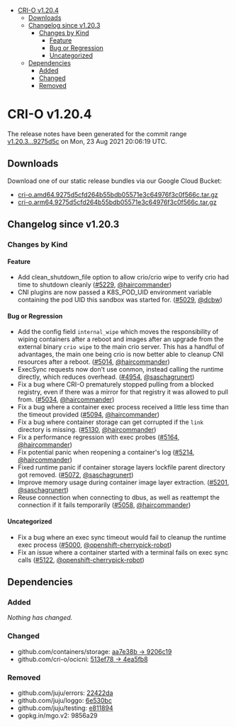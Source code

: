- [CRI-O v1.20.4](#cri-o-v1204)
  - [Downloads](#downloads)
  - [Changelog since v1.20.3](#changelog-since-v1203)
    - [Changes by Kind](#changes-by-kind)
      - [Feature](#feature)
      - [Bug or Regression](#bug-or-regression)
      - [Uncategorized](#uncategorized)
  - [Dependencies](#dependencies)
    - [Added](#added)
    - [Changed](#changed)
    - [Removed](#removed)

# CRI-O v1.20.4

The release notes have been generated for the commit range
[v1.20.3...9275d5c](https://github.com/cri-o/cri-o/compare/v1.20.3...9275d5cfd264b55bdb05571e3c64976f3c0f566c) on Mon, 23 Aug 2021 20:06:19 UTC.

## Downloads

Download one of our static release bundles via our Google Cloud Bucket:

- [cri-o.amd64.9275d5cfd264b55bdb05571e3c64976f3c0f566c.tar.gz](https://storage.googleapis.com/k8s-conform-cri-o/artifacts/cri-o.amd64.9275d5cfd264b55bdb05571e3c64976f3c0f566c.tar.gz)
- [cri-o.arm64.9275d5cfd264b55bdb05571e3c64976f3c0f566c.tar.gz](https://storage.googleapis.com/k8s-conform-cri-o/artifacts/cri-o.arm64.9275d5cfd264b55bdb05571e3c64976f3c0f566c.tar.gz)

## Changelog since v1.20.3

### Changes by Kind

#### Feature
 - Add clean_shutdown_file option to allow crio/crio wipe to verify crio had time to shutdown cleanly ([#5229](https://github.com/cri-o/cri-o/pull/5229), [@haircommander](https://github.com/haircommander))
 - CNI plugins are now passed a K8S_POD_UID environment variable containing the pod UID this sandbox was started for. ([#5029](https://github.com/cri-o/cri-o/pull/5029), [@dcbw](https://github.com/dcbw))

#### Bug or Regression
 - Add the config field `internal_wipe` which moves the responsibility of wiping containers after a reboot and images after an upgrade from the external binary `crio wipe` to the main crio server. This has a handful of advantages, the main one being crio is now better able to cleanup CNI resources after a reboot. ([#5014](https://github.com/cri-o/cri-o/pull/5014), [@haircommander](https://github.com/haircommander))
 - ExecSync requests now don't use conmon, instead calling the runtime directly, which reduces overhead. ([#4954](https://github.com/cri-o/cri-o/pull/4954), [@saschagrunert](https://github.com/saschagrunert))
 - Fix a bug where CRI-O prematurely stopped pulling from a blocked registry, even if there was a mirror for that registry it was allowed to pull from. ([#5034](https://github.com/cri-o/cri-o/pull/5034), [@haircommander](https://github.com/haircommander))
 - Fix a bug where a container exec process received a little less time than the timeout provided ([#5094](https://github.com/cri-o/cri-o/pull/5094), [@haircommander](https://github.com/haircommander))
 - Fix a bug where container storage can get corrupted if the `link` directory is missing. ([#5130](https://github.com/cri-o/cri-o/pull/5130), [@haircommander](https://github.com/haircommander))
 - Fix a performance regression with exec probes ([#5164](https://github.com/cri-o/cri-o/pull/5164), [@haircommander](https://github.com/haircommander))
 - Fix potential panic when reopening a container's log ([#5214](https://github.com/cri-o/cri-o/pull/5214), [@haircommander](https://github.com/haircommander))
 - Fixed runtime panic if container storage layers lockfile parent directory got removed. ([#5072](https://github.com/cri-o/cri-o/pull/5072), [@saschagrunert](https://github.com/saschagrunert))
 - Improve memory usage during container image layer extraction. ([#5201](https://github.com/cri-o/cri-o/pull/5201), [@saschagrunert](https://github.com/saschagrunert))
 - Reuse connection when connecting to dbus, as well as reattempt the connection if it fails temporarily ([#5058](https://github.com/cri-o/cri-o/pull/5058), [@haircommander](https://github.com/haircommander))

#### Uncategorized
 - Fix a bug where an exec sync timeout would fail to cleanup the runtime exec process ([#5000](https://github.com/cri-o/cri-o/pull/5000), [@openshift-cherrypick-robot](https://github.com/openshift-cherrypick-robot))
 - Fix an issue where a container started with a terminal fails on exec sync calls ([#5122](https://github.com/cri-o/cri-o/pull/5122), [@openshift-cherrypick-robot](https://github.com/openshift-cherrypick-robot))

## Dependencies

### Added
_Nothing has changed._

### Changed
- github.com/containers/storage: [aa7e38b → 9206c19](https://github.com/containers/storage/compare/aa7e38b...9206c19)
- github.com/cri-o/ocicni: [513ef78 → 4ea5fb8](https://github.com/cri-o/ocicni/compare/513ef78...4ea5fb8)

### Removed
- github.com/juju/errors: [22422da](https://github.com/juju/errors/tree/22422da)
- github.com/juju/loggo: [6e530bc](https://github.com/juju/loggo/tree/6e530bc)
- github.com/juju/testing: [e811894](https://github.com/juju/testing/tree/e811894)
- gopkg.in/mgo.v2: 9856a29

